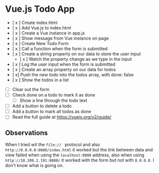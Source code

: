 # Vue.js Todo App

* [ x ] Create index.html
* [ x ] Add Vue.js to index.html
* [ x ] Create a Vue instance in app.js
* [ x ] Show message from Vue instance on page
* [ x ] Create New Todo Form
* [ x ] Call a function when the form is submitted
* [ x ] Create a string property on our data to store the user input
  * [ x ] Watch the property change as we type in the input
* [ x ] Log the user input when the form is submitted
* [ x ] Create an array property on our data for todos
* [ x] Push the new todo into the todos array, with done: false
* [ x ] Show the todos in a list
* [ ] Clear out the form
* [ ] Check done on a todo to mark it as done
  * [ ] Show a line through the todo text
* [ ] Add a button to delete a todo
* [ ] Add a button to mark all todos as done
* [ ] Read the full guide at https://vuejs.org/v2/guide/

## Observations

When I tried wit the `file:// ` protocol and also `http://0.0.0.0:8080/index.html` it worked but the link between data and view failed when using the `localhost:8080` address, also when using `http://10.209.2.191:8080/` it worked with the form but not with `0.0.0.0`. 
I don't know what is going on.


